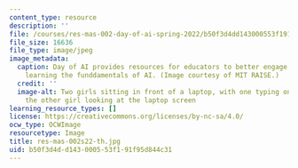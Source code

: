 ```yaml
---
content_type: resource
description: ''
file: /courses/res-mas-002-day-of-ai-spring-2022/b50f3d4dd143000553f191f95d844c31_res-mas-002s22-th.jpg
file_size: 16636
file_type: image/jpeg
image_metadata:
  caption: Day of AI provides resources for educators to better engage children in
    learning the funddamentals of AI. (Image courtesy of MIT RAISE.)
  credit: ''
  image-alt: Two girls sitting in front of a laptop, with one typing on laptop and
    the other girl looking at the laptop screen
learning_resource_types: []
license: https://creativecommons.org/licenses/by-nc-sa/4.0/
ocw_type: OCWImage
resourcetype: Image
title: res-mas-002s22-th.jpg
uid: b50f3d4d-d143-0005-53f1-91f95d844c31
---
```

